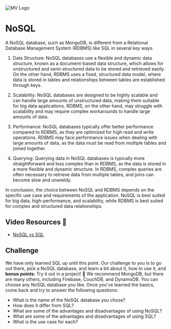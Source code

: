 ![MV Logo](/logo.jpg)

# NoSQL
A NoSQL database, such as MongoDB, is different from a Relational Database Management System (RDBMS) like SQL in several key ways.

1. Data Structure: NoSQL databases use a flexible and dynamic data structure, known as a document-based data structure, which allows for unstructured and semi-structured data to be stored and retrieved easily. On the other hand, RDBMS uses a fixed, structured data model, where data is stored in tables and relationships between tables are established through keys.

2. Scalability: NoSQL databases are designed to be highly scalable and can handle large amounts of unstructured data, making them suitable for big data applications. RDBMS, on the other hand, may struggle with scalability and may require complex workarounds to handle large amounts of data.

3. Performance: NoSQL databases typically offer better performance compared to RDBMS, as they are optimized for high read and write operations. RDBMS may face performance issues when dealing with large amounts of data, as the data must be read from multiple tables and joined together.

4. Querying: Querying data in NoSQL databases is typically more straightforward and less complex than in RDBMS, as the data is stored in a more flexible and dynamic structure. In RDBMS, complex queries are often necessary to retrieve data from multiple tables, and joins can become slow and unwieldy.

In conclusion, the choice between NoSQL and RDBMS depends on the specific use case and requirements of the application. NoSQL is best suited for big data, high-performance, and scalability, while RDBMS is best suited for complex and structured data relationships.

## Video Resources 🎥
- [NoSQL vs SQL](https://www.youtube.com/watch?v=ZS_kXvOeQ5Y)

## Challenge
We have only learned SQL up until this point. Our challenge to you is to go out there, pick a NoSQL database, and learn a bit about it, how to use it, and **bonus points:** Try it out in a project! 🤯 We recommend MongoDB, but there are many others, including Firebase, CouchDB, and DynamoDB.  You can choose any NoSQL database you like. Once you've learned the basics, come back and try to answer the following questions:
- What is the name of the NoSQL database you chose?
- How does it differ from SQL?
- What are some of the advantages and disadvantages of using NoSQL?
- What are some of the advantages and disadvantages of using SQL?
- What is the use case for each?
